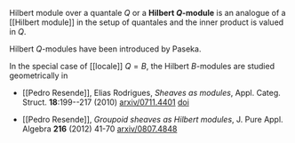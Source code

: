 Hilbert module over a quantale $Q$ or a __Hilbert $Q$-module__ is an analogue of a [[Hilbert module]] in the setup of quantales
and the inner product is valued in $Q$. 


Hilbert $Q$-modules have been introduced by Paseka. 

In the special case of [[locale]] $Q=B$, the Hilbert $B$-modules are studied geometrically in 

* [[Pedro Resende]], Elias Rodrigues, _Sheaves as modules_, Appl. Categ. Struct. __18__:199--217 (2010) [arxiv/0711.4401](http://arxiv.org/abs/0711.4401) [doi]()

* [[Pedro Resende]], _Groupoid sheaves as Hilbert modules_, J. Pure Appl. Algebra __216__ (2012) 41-70 [arxiv/0807.4848](http://arxiv.org/abs/0807.4848)